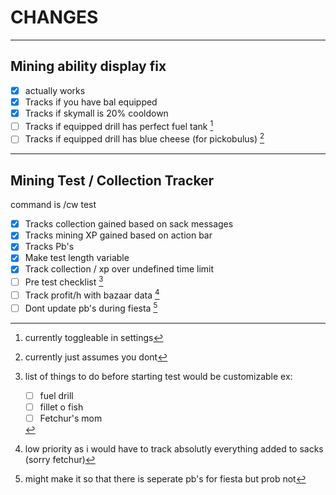 # CHANGES
- - -
## Mining ability display fix

- [x] actually works
- [x] Tracks if you have bal equipped
- [x] Tracks if skymall is 20% cooldown
- [ ] Tracks if equipped drill has perfect fuel tank [^1]
- [ ] Tracks if equipped drill has blue cheese (for pickobulus) [^2]
- - -
## Mining Test / Collection Tracker
command is /cw test
- [x] Tracks collection gained based on sack messages
- [x] Tracks mining XP gained based on action bar
- [x] Tracks Pb's
- [x] Make test length variable
- [x] Track collection / xp over undefined time limit
- [ ] Pre test checklist [^4]
- [ ] Track profit/h with bazaar data [^5]
- [ ] Dont update pb's during fiesta [^6]

[^1]:currently toggleable in settings
[^2]:currently just assumes you dont
[^4]:list of things to do before starting test would be customizable ex:
    - [ ] fuel drill 
    - [ ] fillet o fish 
    - [ ] Fetchur's mom
[^5]:low priority as i would have to track absolutly everything added to sacks (sorry fetchur)
[^6]:might make it so that there is seperate pb's for fiesta but prob not
